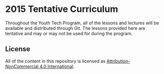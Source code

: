 2015 Tentative Curriculum
===============

Throughout the Youth Tech Program, all of the lessons and lectures will be available and distributed through Git. The lessons provided here are tentative and may or may not be used for during the program.

License
---

All of the content in this repository is licensed as [Attribution-NonCommercial 4.0 International](http://creativecommons.org/licenses/by-nc/4.0/).